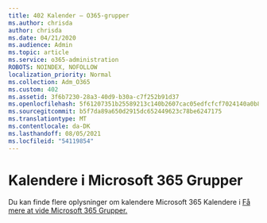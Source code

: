 ```yaml
---
title: 402 Kalender – O365-grupper
ms.author: chrisda
author: chrisda
ms.date: 04/21/2020
ms.audience: Admin
ms.topic: article
ms.service: o365-administration
ROBOTS: NOINDEX, NOFOLLOW
localization_priority: Normal
ms.collection: Adm_O365
ms.custom: 402
ms.assetid: 3f6b7230-28a3-40d9-b30a-c7f252b91d37
ms.openlocfilehash: 5f61207351b25589213c140b2607cac05edfcfcf7024140a0b8e0619f5a32051
ms.sourcegitcommit: b5f7da89a650d2915dc652449623c78be6247175
ms.translationtype: MT
ms.contentlocale: da-DK
ms.lasthandoff: 08/05/2021
ms.locfileid: "54119854"
---
```

# <a name="calenders-in-microsoft-365-groups"></a>Kalendere i Microsoft 365 Grupper

Du kan finde flere oplysninger om kalendere Microsoft 365 Kalendere i [Få mere at vide Microsoft 365 Grupper.](https://support.office.com/article/b565caa1-5c40-40ef-9915-60fdb2d97fa2.aspx)
